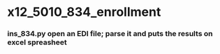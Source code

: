 # x12_5010_834_enrollment

###  ins_834.py open an EDI file; parse it and puts the results on excel spreasheet
